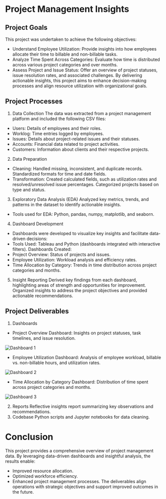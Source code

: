 # Project Management Insights
## Project Goals
This project was undertaken to achieve the following objectives:

* Understand Employee Utilization: Provide insights into how employees allocate their time to billable and non-billable tasks.
* Analyze Time Spent Across Categories: Evaluate how time is distributed across various project categories and over months.
* Assess Project and Issue Status: Offer an overview of project statuses, issue resolution rates, and associated challenges.
By delivering actionable insights, this project aims to enhance decision-making processes and align resource utilization with organizational goals.

## Project Processes
1. Data Collection
The data was extracted from a project management platform and included the following CSV files:
* Users: Details of employees and their roles.
* Worklog: Time entries logged by employees.
* Issues: Details about project-related issues and their statuses.
* Accounts: Financial data related to project activities.
* Customers: Information about clients and their respective projects.
2. Data Preparation
* Cleaning:
Handled missing, inconsistent, and duplicate records.
Standardized formats for time and date fields.
* Transformation:
Created calculated fields, such as utilization rates and resolved/unresolved issue percentages.
Categorized projects based on type and status.
3. Exploratory Data Analysis (EDA)
Analyzed key metrics, trends, and patterns in the dataset to identify actionable insights.
* Tools used for EDA: Python, pandas, numpy, matplotlib, and seaborn.
4. Dashboard Development
* Dashboards were developed to visualize key insights and facilitate data-driven decisions:
* Tools Used: Tableau and Python (dashboards integrated with interactive filters).
Dashboards Created:
* Project Overview: Status of projects and issues.
* Employee Utilization: Workload analysis and efficiency rates.
* Time Allocation by Category: Trends in time distribution across project categories and months.
5. Insight Reporting
Derived key findings from each dashboard, highlighting areas of strength and opportunities for improvement.
Organized insights to address the project objectives and provided actionable recommendations.

## Project Deliverables
1. Dashboards
* Project Overview Dashboard:
Insights on project statuses, task timelines, and issue resolution.

![Dashboard 1](https://github.com/user-attachments/assets/3039b51d-3066-450b-8c93-7d994e932c50)

* Employee Utilization Dashboard:
Analysis of employee workload, billable vs. non-billable hours, and utilization rates.

![Dashboard 2](https://github.com/user-attachments/assets/15a0af24-c5e7-4306-9d62-53198d46df8f)

* Time Allocation by Category Dashboard:
Distribution of time spent across project categories and months.

![Dashboard 3](https://github.com/user-attachments/assets/9458db45-06f0-4096-85e5-d29a0d7b833f)

2. Reports
Reflective insights report summarizing key observations and recommendations.
3. Codebase
Python scripts and Jupyter notebooks for data cleaning.

# Conclusion
This project provides a comprehensive overview of project management data. By leveraging data-driven dashboards and insightful analysis, the results enable:
* Improved resource allocation.
* Optimized workforce efficiency.
* Enhanced project management processes.
The deliverables align operations with strategic objectives and support improved outcomes in the future.
